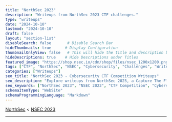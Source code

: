 ```yaml
---
title: "NorthSec 2023"
description: "Writeups from NorthSec 2023 CTF challenges."
type: "writeups"
date: "2024-10-10"
lastmod: "2024-10-10"
draft: false
layout: "section-list"
disableSearch: false       # Disable Search Bar
hideThumbnails: true      # Display Configuration
thumbnailOnlyView: false   # This will hide the title and description but it's still on the page
hideDescriptions: true    # Hide Descriptions under Titles
featured_image: "https://shop.nsec.io/cdn/shop/files/nsec_1200x1200.png"
tags: ["CTF", "NorthSec", "NSEC", "Cybersecurity", "Challenges", "Writeups", "Capture The Flag", "Hacking", "Security", "Education"]
categories: ["Writeups"]
seo_title: "NorthSec 2023 - Cybersecurity CTF Competition Writeups"
seo_description: "Explore writeups from NorthSec 2023, a Capture The Flag (CTF) competition that challenges participants with hands-on cybersecurity tasks."
seo_keywords: ["NorthSec 2023", "NSEC 2023", "CTF Competition", "Cybersecurity Challenges", "Capture The Flag", "Hacking Writeups", "Security Education", "Cybersecurity Learning", "CTF Events", "Online CTF"]
schemaItemType: "WebSite"
schemaProgrammingLanguage: "Markdown"
---
```


[NorthSec](..) < [NSEC 2023](.)

---
